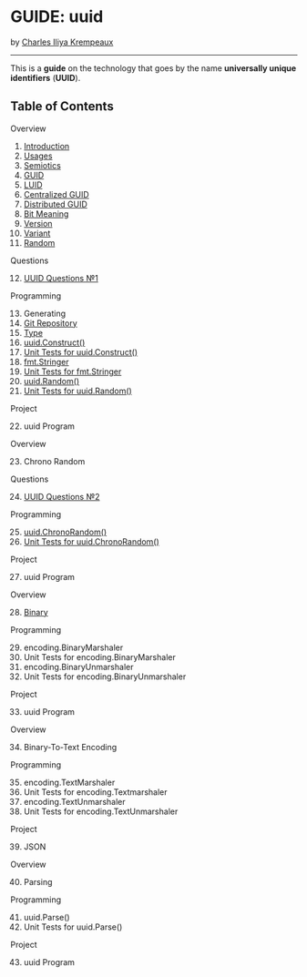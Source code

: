 # GUIDE: uuid

by [Charles Iliya Krempeaux](http://changelog.ca/)

---

This is a **guide** on the technology that goes by the name **universally unique identifiers** (**UUID**).

## Table of Contents

Overview

1. [Introduction](chapters/introduction/README.md)
2. [Usages](chapters/usages/README.md)
3. [Semiotics](chapters/semiotics/README.md)
4. [GUID](chapters/guid/README.md)
5. [LUID](chapters/luid/README.md)
6. [Centralized GUID](chapters/centralized-guid/README.md)
7. [Distributed GUID](chapters/distributed-guid/README.md)
8. [Bit Meaning](chapters/bit-meaing/README.md)
9. [Version](chapters/version/README.md)
10. [Variant](chapters/variant/README.md)
11. [Random](chapters/random/README.md)

Questions

12. [UUID Questions №1](chapters/questions-1/README.md)

Programming

13. Generating
14. [Git Repository](chapters/git-repository/README.md)
15. [Type](chapters/type/README.md)
16. [uuid.Construct()](chapters/function-construct/README.md)
17. [Unit Tests for uuid.Construct()](chapters/function-construct-unit-tests/README.md)
18. [fmt.Stringer](chapters/method-string/README.md)
19. [Unit Tests for fmt.Stringer](chapters/method-string-unit-tests/README.md)
20. [uuid.Random()](chapters/function-random/README.md)
21. [Unit Tests for uuid.Random()](chapters/function-random-unit-tests/README.md)

Project

22. uuid Program

Overview

23. Chrono Random

Questions

24. [UUID Questions №2](chapters/questions-2/README.md)

Programming

25. [uuid.ChronoRandom()](chapters/function-chronorandom/README.md)
26. [Unit Tests for uuid.ChronoRandom()](chapters/function-chronorandom-unit-tests/README.md)

Project

27. uuid Program

Overview

28. [Binary](chapters/binary/README.md)

Programming

29. encoding.BinaryMarshaler
30. Unit Tests for encoding.BinaryMarshaler
31. encoding.BinaryUnmarshaler
32. Unit Tests for encoding.BinaryUnmarshaler

Project

33. uuid Program

Overview

34. Binary-To-Text Encoding

Programming

35. encoding.TextMarshaler
36. Unit Tests for encoding.Textmarshaler
37. encoding.TextUnmarshaler
38. Unit Tests for encoding.TextUnmarshaler

Project

39. JSON

Overview

40. Parsing

Programming

41. uuid.Parse()
42. Unit Tests for uuid.Parse()

Project

43. uuid Program
